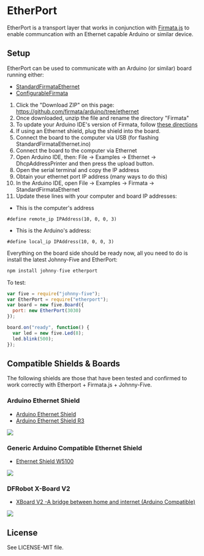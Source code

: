 # EtherPort

EtherPort is a transport layer that works in conjunction with [Firmata.js]() to enable communcation with an Ethernet capable Arduino or similar device. 


## Setup

EtherPort can be used to communicate with an Arduino (or similar) board running either: 

- [StandardFirmataEthernet](https://github.com/firmata/arduino/tree/ethernet)
- [ConfigurableFirmata](https://github.com/firmata/arduino/tree/configurable)



1. Click the "Download ZIP" on this page: https://github.com/firmata/arduino/tree/ethernet
2. Once downloaded, unzip the file and rename the directory "Firmata"
3. To update your Arduino IDE's version of Firmata, follow [these directions](https://github.com/firmata/arduino/tree/ethernet#updating-firmata-in-the-arduino-ide)
4. If using an Ethernet shield, plug the shield into the board.
5. Connect the board to the computer via USB (for flashing StandardFirmataEthernet.ino)
6. Connect the board to the computer via Ethernet 
7. Open Arduino IDE, then: File -> Examples -> Ethernet -> DhcpAddressPrinter and then press the upload button.
8. Open the serial terminal and copy the IP address
9. Obtain your ethernet port IP address (many ways to do this)
10. In the Arduino IDE, open File -> Examples -> Firmata -> StandardFirmataEthernet
11. Update these lines with your computer and board IP addresses: 
  - This is the computer's address 
  ```
  #define remote_ip IPAddress(10, 0, 0, 3)
  ```
  - This is the Arduino's address:

  ```
  #define local_ip IPAddress(10, 0, 0, 3)
  ```

Everything on the board side should be ready now, all you need to do is install the latest Johnny-Five and EtherPort: 

```js
npm install johnny-five etherport
```

To test: 

```js
var five = require("johnny-five");
var EtherPort = require("etherport");
var board = new five.Board({ 
  port: new EtherPort(3030) 
});

board.on("ready", function() {
  var led = new five.Led(8);
  led.blink(500);
});
```

## Compatible Shields & Boards

The following shields are those that have been tested and confirmed to work correctly with Etherport + Firmata.js + Johnny-Five.


### Arduino Ethernet Shield 

- [Arduino Ethernet Shield](https://www.arduino.cc/en/Main/ArduinoEthernetShield)
- [Arduino Ethernet Shield R3](http://www.amazon.com/Arduino-Rev3-Ethernet-Shield-R3/dp/B006UT97FE)

![](https://raw.githubusercontent.com/rwaldron/etherport/master/shields/arduino-ethernet-r3.jpg)

### Generic Arduino Compatible Ethernet Shield

- [Ethernet Shield W5100](http://www.amazon.com/JBtek-Ethernet-Micro-sd-Arduino-Duemilanove/dp/B00RIKTVOG/)

![](https://raw.githubusercontent.com/rwaldron/etherport/master/shields/hanrun-ethernet.jpg)


### DFRobot X-Board V2

- [XBoard V2 -A bridge between home and internet (Arduino Compatible)](http://www.dfrobot.com/index.php?route=product/product&product_id=564#.VeSD5tNViko)

![](https://raw.githubusercontent.com/rwaldron/etherport/master/shields/dfrobot-arduino-compatible-xboard.jpg)





## License
See LICENSE-MIT file.


